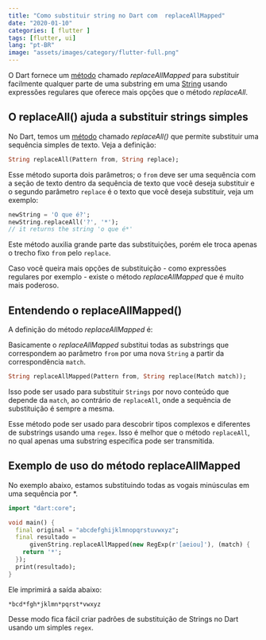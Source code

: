 ```yaml
---
title: "Como substituir string no Dart com  replaceAllMapped"
date: "2020-01-10"
categories: [ flutter ]
tags: [flutter, ui]
lang: "pt-BR"
image: "assets/images/category/flutter-full.png"
---
```


O Dart fornece um [método](https://api.dart.dev/stable/2.7.0/dart-core/String/replaceAllMapped.html) chamado _replaceAllMapped_ para substituir facilmente qualquer parte de uma substring em uma [String](https://www.luizeof.com.br/br/flutter/os-tipos-de-dados-do-dart-e-flutter/) usando expressões regulares que oferece mais opções que o método _replaceAll_.

## O replaceAll() ajuda a substituir strings simples

No Dart, temos um [método](https://api.dart.dev/stable/2.7.0/dart-core/String/replaceAll.html) chamado _replaceAll()_ que permite substituir uma sequência simples de texto. Veja a definição:

```dart
String replaceAll(Pattern from, String replace);
```

Esse método suporta dois parâmetros; o `from` deve ser uma sequência com a seção de texto dentro da sequência de texto que você deseja substituir e o segundo parâmetro `replace` é o texto que você deseja substituir, veja um exemplo:

```dart
newString = 'O que é?';
newString.replaceAll('?', '*');
// it returns the string 'o que é*'
```

Este método auxilia grande parte das substituições, porém ele troca apenas o trecho fixo `from` pelo `replace`.

Caso você queira mais opções de substituição - como expressões regulares por exemplo - existe o método _replaceAllMapped_ que é muito mais poderoso.

## Entendendo o replaceAllMapped()

A definição do método _replaceAllMapped_ é:

Basicamente o _replaceAllMapped_ substitui todas as substrings que correspondem ao parâmetro `from` por uma nova `String` a partir da correspondência `match`.

```dart
String replaceAllMapped(Pattern from, String replace(Match match));
```

Isso pode ser usado para substituir `Strings` por novo conteúdo que depende da `match`, ao contrário de `replaceAll`, onde a sequência de substituição é sempre a mesma.

Esse método pode ser usado para descobrir tipos complexos e diferentes de substrings usando uma `regex`. Isso é melhor que o método `replaceAll`, no qual apenas uma substring específica pode ser transmitida.

## Exemplo de uso do método replaceAllMapped

No exemplo abaixo, estamos substituindo todas as vogais minúsculas em uma sequência por \*.

```dart
import "dart:core";

void main() {
  final original = "abcdefghijklmnopqrstuvwxyz";
  final resultado =
      givenString.replaceAllMapped(new RegExp(r'[aeiou]'), (match) {
    return '*';
  });
  print(resultado);
}
```

Ele imprimirá a saída abaixo:

```
*bcd*fgh*jklmn*pqrst*vwxyz
```

Desse modo fica fácil criar padrões de substituição de Strings no Dart usando um simples `regex`.
